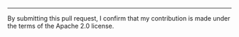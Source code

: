 ---

By submitting this pull request, I confirm that my contribution is made under the terms of the Apache 2.0 license.
